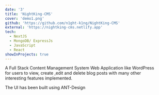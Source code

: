 ```yaml
---
date: '3'
title: 'NightKing-CMS'
cover: 'demo1.png'
github: 'https://github.com/n1ght-k1ng/NightKing-CMS'
external: 'https://nightking-cms.netlify.app'
tech:
  - NextJS
  - MongoDB/ ExpressJs
  - JavaScript
  - React
showInProjects: true
---
```


A Full Stack Content Management System Web Application like WordPress for users to view, create ,edit and delete blog posts with many other interesting features implemented. 

The UI has been built using ANT-Design

